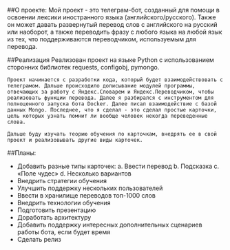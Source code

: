 ##О проекте:
    Мой проект - это телеграм-бот, созданный для помощи в освоении лексики иностранного языка (английского/русского). Также он может давать развернутый перевод слов с английского на русский или наоборот, а также переводить фразу с любого языка на любой язык из тех, что поддерживаются переводчиком, используемым для перевода.

##Реализация
    Реализован проект на языке Python c использованием сторонних библиотек requests, configobj, pymongo.

    Проект начинается с разработки кода, который будет взаимодействовать с телеграмом. Дальше происходило дописывание модулей программы, отвечающих за работу с Яндекс.Словарем и Яндекс.Переводчиком, чтобы реализовать функции перевода. Далее я разбирался с инструментом для полноценного запуска бота Docker. Далее писал взаимодействие с базой данных Mongo. Последнее, что я сделал - это сделал простые карточки, цель которых узнать помнит ли вообще человек некогда переведенные слова.

    Дальше буду изучать теорию обучения по карточкам, внедрять ее в свой проект и реализовывать другие виды карточек.

##Планы:
- Добавить разные типы карточек:
    a.	Ввести перевод
    b.	Подсказка
    c.	«Поле чудес»
    d.	Несколько вариантов
- Внедрить стратегии обучения
- Улучшить поддержку нескольких пользователей
- Ввести в хранилище переводов топ-1000 слов
- Внедрить технологии обучения
- Подготовить презентацию
- Доработать архитектуру
- Добавить поддержку интересных дополнительных сценариев работы бота, если будет время
- Сделать релиз